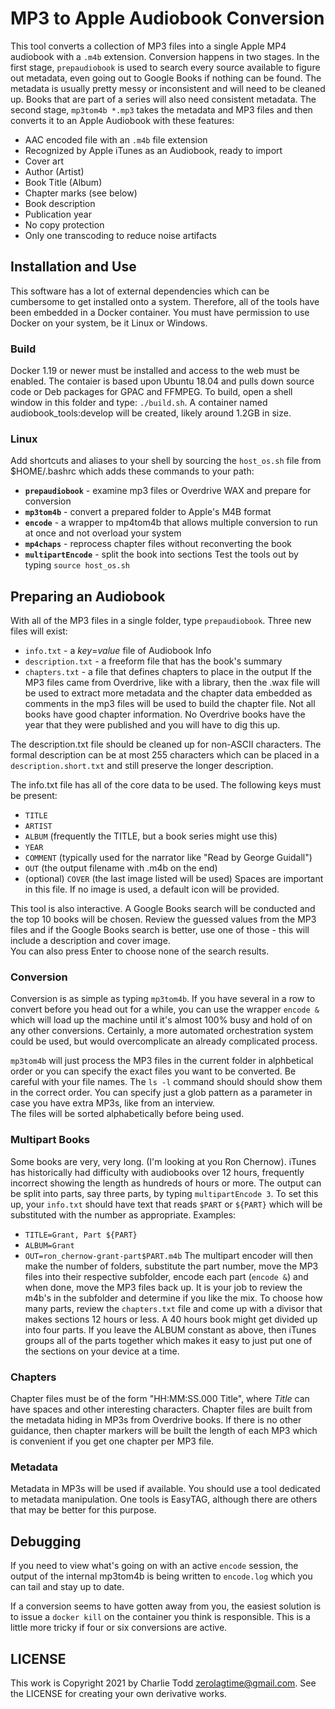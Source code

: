 # MP3 to Apple Audiobook Conversion

This tool converts a collection of MP3 files into a single Apple MP4 audiobook with a `.m4b` extension.  Conversion happens in two stages.  In the first stage, `prepaudiobook` is used to search every source available to figure out metadata, even going out to Google Books if nothing can be found.  The metadata is usually pretty messy or inconsistent and will need to be cleaned up.  Books that are part of a series will also need consistent metadata. 
The second stage, `mp3tom4b *.mp3` takes the metadata and MP3 files and then converts it to an Apple Audiobook with these features:
* AAC encoded file with an `.m4b` file extension
* Recognized by Apple iTunes as an Audiobook, ready to import
* Cover art
* Author (Artist)
* Book Title (Album)
* Chapter marks (see below)
* Book description
* Publication year
* No copy protection
* Only one transcoding to reduce noise artifacts

## Installation and Use
This software has a lot of external dependencies which can be cumbersome to get installed onto a system.  Therefore, all of the tools have been embedded in a Docker container.  You must have permission to use Docker on your system, be it Linux or Windows.

### Build
Docker 1.19 or newer must be installed and access to the web must be enabled. 
The contaier is based upon Ubuntu 18.04 and pulls down source code or 
Deb packages for GPAC and FFMPEG.
To build, open a shell window in this folder and type: `./build.sh`.
A container named audiobook_tools:develop will be created, likely around
1.2GB in size.

### Linux
Add shortcuts and aliases to your shell by sourcing the `host_os.sh` file 
from $HOME/.bashrc which adds these commands to your path:
* **`prepaudiobook`** - examine mp3 files or Overdrive WAX and prepare for conversion
* **`mp3tom4b`** - convert a prepared folder to Apple's M4B format
* **`encode`** - a wrapper to mp4tom4b that allows multiple conversion 
  to run at once and not overload your system
* **`mp4chaps`** - reprocess chapter files without reconverting the book
* **`multipartEncode`** - split the book into sections
Test the tools out by typing `source host_os.sh`

## Preparing an Audiobook
With all of the MP3 files in a single folder, type `prepaudiobook`.
Three new files will exist: 
* `info.txt` - a _key_=_value_ file of Audiobook Info
* `description.txt` - a freeform file that has the book's summary
* `chapters.txt` - a file that defines chapters to place in the output
If the MP3 files came from Overdrive, like with a library, then the
.wax file will be used to extract more metadata and the chapter data
embedded as comments in the mp3 files will be used to build the chapter
file.  Not all books have good chapter information. No Overdrive books
have the year that they were published and you will have to dig this up.

The description.txt file should be cleaned up for non-ASCII characters.
The formal description can be at most 255 characters which can
be placed in a `description.short.txt` and still preserve the longer
description.

The info.txt file has all of the core data to be used.  The following
keys must be present:
* `TITLE`
* `ARTIST`
* `ALBUM` (frequently the TITLE, but a book series might use this)
* `YEAR`
* `COMMENT` (typically used for the narrator like "Read by George Guidall")
* `OUT` (the output filename with .m4b on the end) 
* (optional) `COVER` (the last image listed will be used)
Spaces are important in this file.  If no image is used, a default 
icon will be provided.  

This tool is also interactive.  A Google Books search will be conducted
and the top 10 books will be chosen.  Review the guessed values
from the MP3 files and if the Google Books search is better, use
one of those - this will include a description and cover image.  
You can also press Enter to choose none of the search results.

### Conversion
Conversion is as simple as typing `mp3tom4b`.  If you have several in
a row to convert before you head out for a while, you can use the
wrapper `encode &` which will load up the machine until it's almost 100%
busy and hold of on any other conversions.  Certainly, a more automated
orchestration system could be used, but would overcomplicate an already
complicated process.

`mp3tom4b` will just process the MP3 files in the current folder in
alphbetical order or you can specify the exact files you want to be
converted.  Be careful with your file names.  The `ls -l` command should
should show them in the correct order.  You can specify just a glob pattern
as a parameter in case you have extra MP3s, like from an interview.  
The files will be sorted alphabetically before being used.

### Multipart Books
Some books are very, very long. (I'm looking at you Ron Chernow).  iTunes
has historically had difficulty with audiobooks over 12 hours, frequently
incorrect showing the length as hundreds of hours or more. The output
can be split into parts, say three parts, by typing `multipartEncode 3`.
To set this up, your `info.txt` should have text that reads `$PART` or
`${PART}` which will be substituted with the number as appropriate.  Examples:
* `TITLE=Grant, Part ${PART}`
* `ALBUM=Grant`
* `OUT=ron_chernow-grant-part$PART.m4b`
The multipart encoder will then make the number of folders, substitute the
part number, move the MP3 files into their respective subfolder, encode
each part (`encode &`) and when done, move the MP3 files back up.  It
is your job to review the m4b's in the subfolder and determine if
you like the mix.
To choose how many parts, review the `chapters.txt` file and come up with
a divisor that makes sections 12 hours or less.  A 40 hours book might
get divided up into four parts.
If you leave the ALBUM constant as above, then iTunes groups all of the 
parts together which makes it easy to just put one of the sections on
your device at a time.

### Chapters
Chapter files must be of the form "HH:MM:SS.000 Title", where _Title_
can have spaces and other interesting characters.  Chapter files are
built from the metadata hiding in MP3s from Overdrive books. If there
is no other guidance, then chapter markers will be built the length
of each MP3 which is convenient if you get one chapter per MP3 file.

### Metadata
Metadata in MP3s will be used if available.  You should use a tool
dedicated to metadata manipulation.  One tools is EasyTAG, although
there are others that may be better for this purpose.

## Debugging
If you need to view what's going on with an active `encode` session,
the output of the internal mp3tom4b is being written to `encode.log`
which you can tail and stay up to date.

If a conversion seems to have gotten away from you, the easiest solution
is to issue a `docker kill` on the container you think is responsible.
This is a little more tricky if four or six conversions are active.

## LICENSE
This work is Copyright 2021 by Charlie Todd <zerolagtime@gmail.com>.
See the LICENSE for creating your own derivative works.

